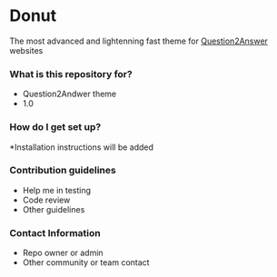 # Donut #

The most advanced and lightenning fast theme for [Question2Answer](www.queryhandlers.com) websites 

### What is this repository for? ###

* Question2Andwer theme 
* 1.0

### How do I get set up? ###

*Installation instructions will be added  

### Contribution guidelines ###

* Help me in testing 
* Code review
* Other guidelines

### Contact Information ###

* Repo owner or admin
* Other community or team contact